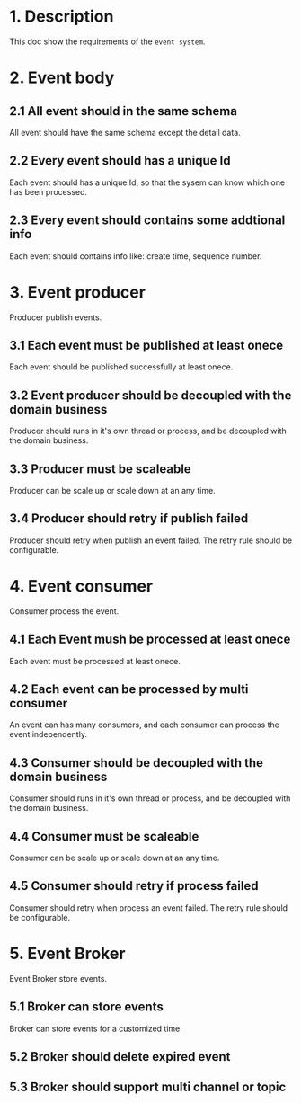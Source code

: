 # 1. Description
This doc show the requirements of the `event system`.

# 2. Event body
## 2.1 All event should in the same schema
All event should have the same schema except the detail data.
## 2.2 Every event should has a unique Id
Each event should has a unique Id, so that the sysem can know which one has been processed.
## 2.3 Every event should contains some addtional info
Each event should contains info like: create time, sequence number.

# 3. Event producer
Producer publish events.
## 3.1 Each event must be published at least onece
Each event should be published successfully at least onece.
## 3.2 Event producer should be decoupled with the domain business
Producer should runs in it's own thread or process, and be decoupled with the domain business.
## 3.3 Producer must be scaleable
Producer can be scale up or scale down at an any time.
## 3.4 Producer should retry if publish failed
Producer should retry when publish an event failed. The retry rule should be configurable.

# 4. Event consumer
Consumer process the event.
## 4.1 Each Event mush be processed at least onece
Each event must be processed at least onece.
## 4.2 Each event can be processed by multi consumer
An event can has many consumers, and each consumer can process the event independently.
## 4.3 Consumer should be decoupled with the domain business
Consumer should runs in it's own thread or process, and be decoupled with the domain business.
## 4.4 Consumer must be scaleable
Consumer can be scale up or scale down at an any time.
## 4.5 Consumer should retry if process failed
Consumer should retry when process an event failed. The retry rule should be configurable.

# 5. Event Broker
Event Broker store events.
## 5.1 Broker can store events
Broker can store events for a customized time.
## 5.2 Broker should delete expired event
## 5.3 Broker should support multi channel or topic



